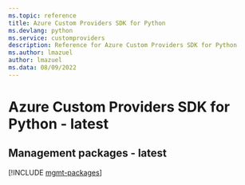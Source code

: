 ```yaml
---
ms.topic: reference
title: Azure Custom Providers SDK for Python
ms.devlang: python
ms.service: customproviders
description: Reference for Azure Custom Providers SDK for Python
ms.author: lmazuel
author: lmazuel
ms.data: 08/09/2022
---
```

# Azure Custom Providers SDK for Python - latest

## Management packages - latest
[!INCLUDE [mgmt-packages](custom-providers-mgmt-index.md)]